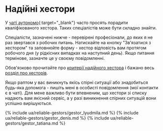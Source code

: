 # Надійні хестори

У [чаті аутономо](https://bit.ly/it-autonomos-es){:target="_blank"} часто просять порадити кваліфікованого
хестора. Таких спеціалістів може бути складно знайти.

Спеціалісти, зазначені нижче - перевірені професіонали, до яких я не раз звертався з робочих питань. Натискайте на
кнопку "Зв'язатися з хестором" та заповнюйте форму - хестор відповість вам протягом робочого дня (у рідкісних випадках
на наступний день). Якщо питання термінове, зазначте це у своєму повідомленні.

Обов'язково прочитайте про [критерії надійного хестора](#критерії-надійного-хестора) і бажано
весь [розділ про хесторів](#хестор-1).

Якщо раптом у вас виникнуть якісь спірні ситуації або знадобиться будь-яка допомога - пишіть мені в особисті
повідомлення (мої контакти є в чаті). Для мене важливо бути впевненим, що хестори зі списку надають вам
якісний сервіс, а у разі виникнення спірних ситуацій вони успішно вирішуються.

{% include ua/reliable-gestors/gestor_lyudmila.md %}
{% include ua/reliable-gestors/gestor_denis.md %}
{% include ua/reliable-gestors/gestor_tatiana.md %}
